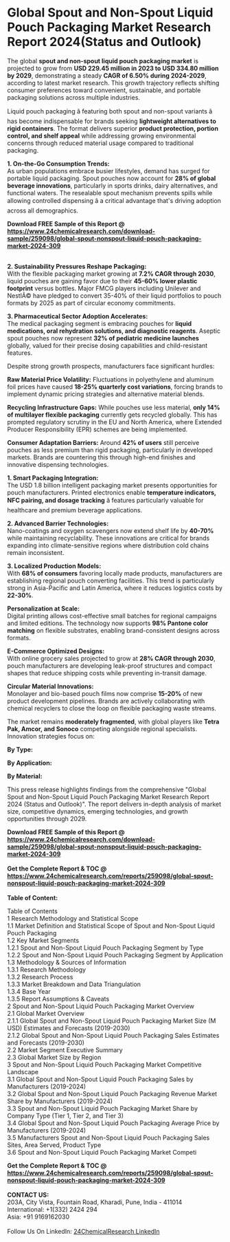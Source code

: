 <h1>Global Spout and Non-Spout Liquid Pouch Packaging Market Research Report 2024(Status and Outlook)</h1><p>The global <strong>spout and non-spout liquid pouch packaging market</strong> is projected to grow from <strong>USD 229.45 million in 2023 to USD 334.80 million by 2029</strong>, demonstrating a steady <strong>CAGR of 6.50% during 2024-2029</strong>, according to latest market research. This growth trajectory reflects shifting consumer preferences toward convenient, sustainable, and portable packaging solutions across multiple industries.</p><p>Liquid pouch packaging â featuring both spout and non-spout variants â has become indispensable for brands seeking <strong>lightweight alternatives to rigid containers</strong>. The format delivers superior <strong>product protection, portion control, and shelf appeal</strong> while addressing growing environmental concerns through reduced material usage compared to traditional packaging.</p><p><strong>1. On-the-Go Consumption Trends:</strong><br>
As urban populations embrace busier lifestyles, demand has surged for portable liquid packaging. Spout pouches now account for <strong>28% of global beverage innovations</strong>, particularly in sports drinks, dairy alternatives, and functional waters. The resealable spout mechanism prevents spills while allowing controlled dispensing â a critical advantage that's driving adoption across all demographics.</p><div><b>Download FREE Sample of this Report @ 
            <a href="https://www.24chemicalresearch.com/download-sample/259098/global-spout-nonspout-liquid-pouch-packaging-market-2024-309">
            https://www.24chemicalresearch.com/download-sample/259098/global-spout-nonspout-liquid-pouch-packaging-market-2024-309</a></b></div><br><p><strong>2. Sustainability Pressures Reshape Packaging:</strong><br>
With the flexible packaging market growing at <strong>7.2% CAGR through 2030</strong>, liquid pouches are gaining favor due to their <strong>45-60% lower plastic footprint</strong> versus bottles. Major FMCG players including Unilever and NestlÃ© have pledged to convert 35-40% of their liquid portfolios to pouch formats by 2025 as part of circular economy commitments.</p><p><strong>3. Pharmaceutical Sector Adoption Accelerates:</strong><br>
The medical packaging segment is embracing pouches for <strong>liquid medications, oral rehydration solutions, and diagnostic reagents</strong>. Aseptic spout pouches now represent <strong>32% of pediatric medicine launches</strong> globally, valued for their precise dosing capabilities and child-resistant features.</p><p>Despite strong growth prospects, manufacturers face significant hurdles:</p><p><strong>Raw Material Price Volatility:</strong> Fluctuations in polyethylene and aluminum foil prices have caused <strong>18-25% quarterly cost variations</strong>, forcing brands to implement dynamic pricing strategies and alternative material blends.</p><p><strong>Recycling Infrastructure Gaps:</strong> While pouches use less material, <strong>only 14% of multilayer flexible packaging</strong> currently gets recycled globally. This has prompted regulatory scrutiny in the EU and North America, where Extended Producer Responsibility (EPR) schemes are being implemented.</p><p><strong>Consumer Adaptation Barriers:</strong> Around <strong>42% of users</strong> still perceive pouches as less premium than rigid packaging, particularly in developed markets. Brands are countering this through high-end finishes and innovative dispensing technologies.</p><p><strong>1. Smart Packaging Integration:</strong><br>
The USD 1.8 billion intelligent packaging market presents opportunities for pouch manufacturers. Printed electronics enable <strong>temperature indicators, NFC pairing, and dosage tracking</strong> â features particularly valuable for healthcare and premium beverage applications.</p><p><strong>2. Advanced Barrier Technologies:</strong><br>
Nano-coatings and oxygen scavengers now extend shelf life by <strong>40-70%</strong> while maintaining recyclability. These innovations are critical for brands expanding into climate-sensitive regions where distribution cold chains remain inconsistent.</p><p><strong>3. Localized Production Models:</strong><br>
With <strong>68% of consumers</strong> favoring locally made products, manufacturers are establishing regional pouch converting facilities. This trend is particularly strong in Asia-Pacific and Latin America, where it reduces logistics costs by <strong>22-30%</strong>.</p><p><strong>Personalization at Scale:</strong><br>
	Digital printing allows cost-effective small batches for regional campaigns and limited editions. The technology now supports <strong>98% Pantone color matching</strong> on flexible substrates, enabling brand-consistent designs across formats.</p><p><strong>E-Commerce Optimized Designs:</strong><br>
	With online grocery sales projected to grow at <strong>28% CAGR through 2030</strong>, pouch manufacturers are developing leak-proof structures and compact shapes that reduce shipping costs while preventing in-transit damage.</p><p><strong>Circular Material Innovations:</strong><br>
	Monolayer and bio-based pouch films now comprise <strong>15-20%</strong> of new product development pipelines. Brands are actively collaborating with chemical recyclers to close the loop on flexible packaging waste streams.</p><p>The market remains <strong>moderately fragmented</strong>, with global players like <strong>Tetra Pak, Amcor, and Sonoco</strong> competing alongside regional specialists. Innovation strategies focus on:</p><p><strong>By Type:</strong></p><p><strong>By Application:</strong></p><p><strong>By Material:</strong></p><p>This press release highlights findings from the comprehensive "Global Spout and Non-Spout Liquid Pouch Packaging Market Research Report 2024 (Status and Outlook)". The report delivers in-depth analysis of market size, competitive dynamics, emerging technologies, and growth opportunities through 2029.</p><div><b>Download FREE Sample of this Report @ 
            <a href="https://www.24chemicalresearch.com/download-sample/259098/global-spout-nonspout-liquid-pouch-packaging-market-2024-309">
            https://www.24chemicalresearch.com/download-sample/259098/global-spout-nonspout-liquid-pouch-packaging-market-2024-309</a></b></div><br><div><b>Get the Complete Report & TOC @ 
            <a href="https://www.24chemicalresearch.com/reports/259098/global-spout-nonspout-liquid-pouch-packaging-market-2024-309">
            https://www.24chemicalresearch.com/reports/259098/global-spout-nonspout-liquid-pouch-packaging-market-2024-309</a></b></div><br>
            <b>Table of Content:</b><p>Table of Contents<br />
1 Research Methodology and Statistical Scope<br />
1.1 Market Definition and Statistical Scope of Spout and Non-Spout Liquid Pouch Packaging<br />
1.2 Key Market Segments<br />
1.2.1 Spout and Non-Spout Liquid Pouch Packaging Segment by Type<br />
1.2.2 Spout and Non-Spout Liquid Pouch Packaging Segment by Application<br />
1.3 Methodology & Sources of Information<br />
1.3.1 Research Methodology<br />
1.3.2 Research Process<br />
1.3.3 Market Breakdown and Data Triangulation<br />
1.3.4 Base Year<br />
1.3.5 Report Assumptions & Caveats<br />
2 Spout and Non-Spout Liquid Pouch Packaging Market Overview<br />
2.1 Global Market Overview<br />
2.1.1 Global Spout and Non-Spout Liquid Pouch Packaging Market Size (M USD) Estimates and Forecasts (2019-2030)<br />
2.1.2 Global Spout and Non-Spout Liquid Pouch Packaging Sales Estimates and Forecasts (2019-2030)<br />
2.2 Market Segment Executive Summary<br />
2.3 Global Market Size by Region<br />
3 Spout and Non-Spout Liquid Pouch Packaging Market Competitive Landscape<br />
3.1 Global Spout and Non-Spout Liquid Pouch Packaging Sales by Manufacturers (2019-2024)<br />
3.2 Global Spout and Non-Spout Liquid Pouch Packaging Revenue Market Share by Manufacturers (2019-2024)<br />
3.3 Spout and Non-Spout Liquid Pouch Packaging Market Share by Company Type (Tier 1, Tier 2, and Tier 3)<br />
3.4 Global Spout and Non-Spout Liquid Pouch Packaging Average Price by Manufacturers (2019-2024)<br />
3.5 Manufacturers Spout and Non-Spout Liquid Pouch Packaging Sales Sites, Area Served, Product Type<br />
3.6 Spout and Non-Spout Liquid Pouch Packaging Market Competi</p><div><b>Get the Complete Report & TOC @ 
            <a href="https://www.24chemicalresearch.com/reports/259098/global-spout-nonspout-liquid-pouch-packaging-market-2024-309">
            https://www.24chemicalresearch.com/reports/259098/global-spout-nonspout-liquid-pouch-packaging-market-2024-309</a></b></div><br><b>CONTACT US:</b><br>
            203A, City Vista, Fountain Road, Kharadi, Pune, India - 411014<br>
            International: +1(332) 2424 294<br>
            Asia: +91 9169162030 <br><br>
            Follow Us On LinkedIn: <a href="https://www.linkedin.com/company/24chemicalresearch/">24ChemicalResearch LinkedIn</a>